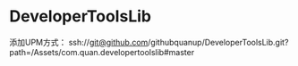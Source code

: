 # DeveloperToolsLib

添加UPM方式：
ssh://git@github.com/githubquanup/DeveloperToolsLib.git?path=/Assets/com.quan.developertoolslib#master
